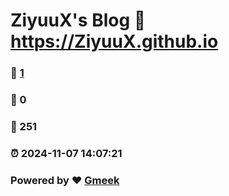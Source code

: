 # ZiyuuX's Blog :link: https://ZiyuuX.github.io 
### :page_facing_up: [1](https://ZiyuuX.github.io/tag.html) 
### :speech_balloon: 0 
### :hibiscus: 251 
### :alarm_clock: 2024-11-07 14:07:21 
### Powered by :heart: [Gmeek](https://github.com/Meekdai/Gmeek)
